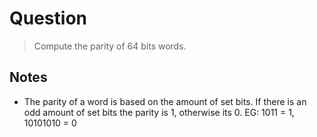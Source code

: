 # Question
  
> Compute the parity of 64 bits words.

## Notes

 - The parity of a word is based on the amount of set bits. If there is an odd amount of set bits the parity is 1, otherwise its 0.
   EG: 1011 = 1, 10101010 = 0
